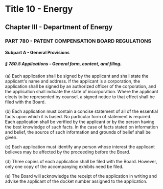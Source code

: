
# Title 10 - Energy
## Chapter III - Department of Energy
### PART 780 - PATENT COMPENSATION BOARD REGULATIONS
#### Subpart A - General Provisions
##### § 780.5 Applications - General form, content, and filing.

(a) Each application shall be signed by the applicant and shall state the applicant's name and address. If the applicant is a corporation, the application shall be signed by an authorized officer of the corporation, and the application shall indicate the state of incorporation. Where the applicant elects to be represented by counsel, a signed notice to that effect shall be filed with the Board.

(b) Each application must contain a concise statement of all of the essential facts upon which it is based. No particular form of statement is required. Each application shall be verified by the applicant or by the person having the best knowledge of such facts. In the case of facts stated on information and belief, the source of such information and grounds of belief shall be given.

(c) Each application must identify any person whose interest the applicant believes may be affected by the proceeding before the Board.

(d) Three copies of each application shall be filed with the Board. However, only one copy of the accompanying exhibits need be filed.

(e) The Board will acknowledge the receipt of the application in writing and advise the applicant of the docket number assigned to the application.
